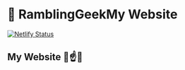 # 🚀 RamblingGeekMy Website

[![Netlify Status](https://api.netlify.com/api/v1/badges/701c0fb8-857a-414a-b8aa-c9e8c3b1606b/deploy-status)](https://app.netlify.com/sites/rguk2/deploys)


## My Website 🙂☝️🤣

